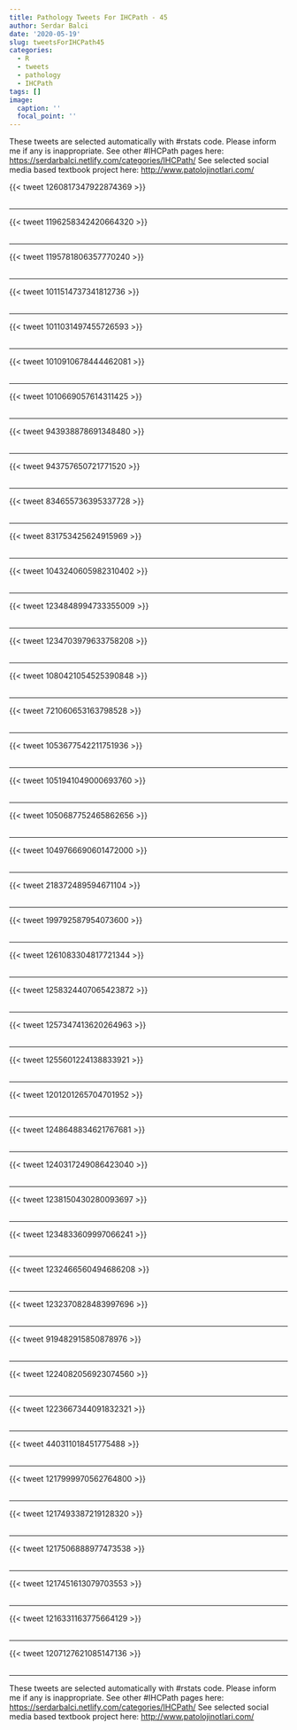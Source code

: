 ```yaml
---
title: Pathology Tweets For IHCPath - 45
author: Serdar Balci
date: '2020-05-19'
slug: tweetsForIHCPath45
categories:
  - R
  - tweets
  - pathology
  - IHCPath
tags: []
image:
  caption: ''
  focal_point: ''
---
```



These tweets are selected automatically with #rstats code. Please inform me if any is inappropriate.
See other #IHCPath pages here: https://serdarbalci.netlify.com/categories/IHCPath/ 
See selected social media based textbook project here: http://www.patolojinotlari.com/

{{< tweet 1260817347922874369 >}}
<br>
<br>
<hr>
{{< tweet 1196258342420664320 >}}
<br>
<br>
<hr>
{{< tweet 1195781806357770240 >}}
<br>
<br>
<hr>
{{< tweet 1011514737341812736 >}}
<br>
<br>
<hr>
{{< tweet 1011031497455726593 >}}
<br>
<br>
<hr>
{{< tweet 1010910678444462081 >}}
<br>
<br>
<hr>
{{< tweet 1010669057614311425 >}}
<br>
<br>
<hr>
{{< tweet 943938878691348480 >}}
<br>
<br>
<hr>
{{< tweet 943757650721771520 >}}
<br>
<br>
<hr>
{{< tweet 834655736395337728 >}}
<br>
<br>
<hr>
{{< tweet 831753425624915969 >}}
<br>
<br>
<hr>
{{< tweet 1043240605982310402 >}}
<br>
<br>
<hr>
{{< tweet 1234848994733355009 >}}
<br>
<br>
<hr>
{{< tweet 1234703979633758208 >}}
<br>
<br>
<hr>
{{< tweet 1080421054525390848 >}}
<br>
<br>
<hr>
{{< tweet 721060653163798528 >}}
<br>
<br>
<hr>
{{< tweet 1053677542211751936 >}}
<br>
<br>
<hr>
{{< tweet 1051941049000693760 >}}
<br>
<br>
<hr>
{{< tweet 1050687752465862656 >}}
<br>
<br>
<hr>
{{< tweet 1049766690601472000 >}}
<br>
<br>
<hr>
{{< tweet 218372489594671104 >}}
<br>
<br>
<hr>
{{< tweet 199792587954073600 >}}
<br>
<br>
<hr>
{{< tweet 1261083304817721344 >}}
<br>
<br>
<hr>
{{< tweet 1258324407065423872 >}}
<br>
<br>
<hr>
{{< tweet 1257347413620264963 >}}
<br>
<br>
<hr>
{{< tweet 1255601224138833921 >}}
<br>
<br>
<hr>
{{< tweet 1201201265704701952 >}}
<br>
<br>
<hr>
{{< tweet 1248648834621767681 >}}
<br>
<br>
<hr>
{{< tweet 1240317249086423040 >}}
<br>
<br>
<hr>
{{< tweet 1238150430280093697 >}}
<br>
<br>
<hr>
{{< tweet 1234833609997066241 >}}
<br>
<br>
<hr>
{{< tweet 1232466560494686208 >}}
<br>
<br>
<hr>
{{< tweet 1232370828483997696 >}}
<br>
<br>
<hr>
{{< tweet 919482915850878976 >}}
<br>
<br>
<hr>
{{< tweet 1224082056923074560 >}}
<br>
<br>
<hr>
{{< tweet 1223667344091832321 >}}
<br>
<br>
<hr>
{{< tweet 440311018451775488 >}}
<br>
<br>
<hr>
{{< tweet 1217999970562764800 >}}
<br>
<br>
<hr>
{{< tweet 1217493387219128320 >}}
<br>
<br>
<hr>
{{< tweet 1217506888977473538 >}}
<br>
<br>
<hr>
{{< tweet 1217451613079703553 >}}
<br>
<br>
<hr>
{{< tweet 1216331163775664129 >}}
<br>
<br>
<hr>
{{< tweet 1207127621085147136 >}}
<br>
<br>
<hr>


These tweets are selected automatically with #rstats code. Please inform me if any is inappropriate.
See other #IHCPath pages here: https://serdarbalci.netlify.com/categories/IHCPath/ 
See selected social media based textbook project here: http://www.patolojinotlari.com/
